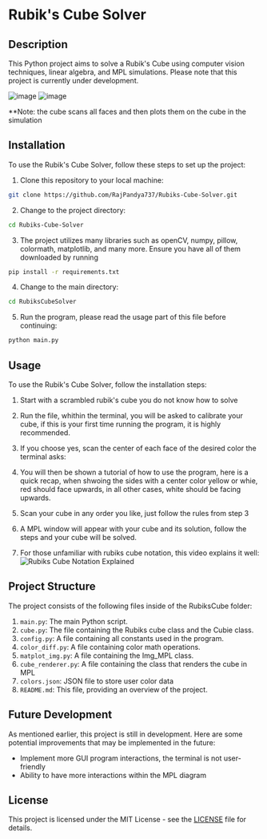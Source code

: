 # Rubik's Cube Solver

## Description
This Python project aims to solve a Rubik's Cube using computer vision techniques, linear algebra, and MPL simulations. Please note that this project is currently under development.

![image](https://github.com/RajPandya737/Rubiks-Cube-Solver/assets/99134716/e3365be1-ebbe-4bb9-a956-06a15aec9acc)
![image](https://github.com/RajPandya737/Rubiks-Cube-Solver/assets/99134716/df2e4f70-ca6b-44fe-8565-aaeebf2b8aeb)

**Note: the cube scans all faces and then plots them on the cube in the simulation




## Installation

To use the Rubik's Cube Solver, follow these steps to set up the project:

1. Clone this repository to your local machine:
```bash
git clone https://github.com/RajPandya737/Rubiks-Cube-Solver.git
```
2. Change to the project directory:
```bash
cd Rubiks-Cube-Solver
```

3. The project utilizes many libraries such as openCV, numpy, pillow, colormath, matplotlib, and many more. Ensure you have all of them downloaded by running

```bash
pip install -r requirements.txt
```

4. Change to the main directory:
```bash
cd RubiksCubeSolver
```

5. Run the program, please read the usage part of this file before continuing:
```bash
python main.py
```


## Usage

To use the Rubik's Cube Solver, follow the installation steps:

1. Start with a scrambled rubik's cube you do not know how to solve

2. Run the file, whithin the terminal, you will be asked to calibrate your cube, if this is your first time running the program, it is highly recommended.

3. If you choose yes, scan the center of each face of the desired color the terminal asks:

4. You will then be shown a tutorial of how to use the program, here is a quick recap, when shwoing the sides with a center color yellow or whie, red should face upwards, in all other cases, white should be facing upwards.

5. Scan your cube in any order you like, just follow the rules from step 3

6. A MPL window will appear with your cube and its solution, follow the steps and your cube will be solved.

7. For those unfamiliar with rubiks cube notation, this video explains it well: ![Rubiks Cube Notation Explained](https://www.youtube.com/watch?v=24eHm4ri8WM)


## Project Structure
The project consists of the following files inside of the RubiksCube folder:

1. `main.py`: The main Python script.
2. `cube.py`: The file containing the Rubiks cube class and the Cubie class.
3. `config.py`: A file containing all constants used in the program.
4. `color_diff.py`: A file containing color math operations.
5. `matplot_img.py`: A file containing the Img_MPL class.
6. `cube_renderer.py`: A file containing the class that renders the cube in MPL
7. `colors.json`: JSON file to store user color data
8. `README.md`: This file, providing an overview of the project.

## Future Development
As mentioned earlier, this project is still in development. Here are some potential improvements that may be implemented in the future:

- Implement more GUI program interactions, the terminal is not user-friendly
- Ability to have more interactions within the MPL diagram


## License

This project is licensed under the MIT License - see the [LICENSE](LICENSE) file for details.



